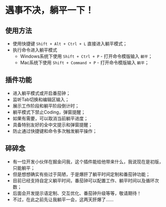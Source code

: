 # 遇事不决，躺平一下！

## 使用方法
- 使用快捷键 `Shift + Alt + Ctrl + L` 直接进入躺平模式；
- 执行命令进入躺平模式
  - Windows系统下使用 `Shift + Ctrl + P` - 打开命令模版输入 `躺平`；
  - Mac系统下使用 `Shift + Command + P` - 打开命令模版输入 `躺平`；

## 插件功能

- 进入躺平模式或开启番茄钟；
- 监听Tab切换和编辑区输入；
- 展示工作阶段和躺平阶段倒计时；
- 躺平模式下禁止Coding，弹窗提醒；
- 如果有需要，可以取消当前躺平进度；
- 具备特别友好的全中文提示和弹窗提醒；
- 防止通过快捷键和命令多次触发躺平操作；

## 碎碎念

- 有一位开发小伙伴在掘金问我，这个插件能给他带来什么，我说现在是初版，只能躺平；
- 但是想想确实有些过于简陋，于是爆肝了躺平时间定制和番茄钟功能；
- 目前已经支持自定义躺平时间，番茄钟可以配置工作、躺平时间以及循环次数；
- 后面会开发提示语定制、交互优化、番茄钟升级等等，敬请期待！
- 不过，在此之前先让我躺平一会，这两天肝爆了......